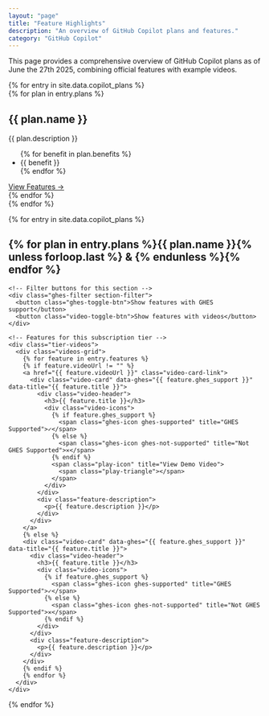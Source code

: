 ```yaml
---
layout: "page"
title: "Feature Highlights"
description: "An overview of GitHub Copilot plans and features."
category: "GitHub Copilot"
---
```


This page provides a comprehensive overview of GitHub Copilot plans as of June the 27th 2025, combining official features with example videos.

<div class="features-vertical-container">

  <!-- Subscription Tiers Container -->
  <div class="subscription-wrapper">
    {% for entry in site.data.copilot_plans %}
    <div class="subscription-tiers-container {% if entry.width == '100%' %}full-width{% else %}half-width{% endif %}">
        {% for plan in entry.plans %}
        <div class="subscription-section">
          <h2>{{ plan.name }}</h2>
          <p>{{ plan.description }}</p>
          <ul>
            {% for benefit in plan.benefits %}
            <li>{{ benefit }}</li>
            {% endfor %}
          </ul>
          <div class="tier-link">
            <a href="#videos-{% for plan in entry.plans %}{{ plan.name | downcase | replace: ' ', '-' | replace: '+', 'plus' }}{% unless forloop.last %}-{% endunless %}{% endfor %}">View Features →</a>
          </div>
        </div>
        {% endfor %}
    </div>
    {% endfor %}
  </div>

  {% for entry in site.data.copilot_plans %}
    <div id="videos-{% for plan in entry.plans %}{{ plan.name | downcase | replace: ' ', '-' | replace: '+', 'plus' }}{% unless forloop.last %}-{% endunless %}{% endfor %}">
      <h2 class="section-title">
        {% for plan in entry.plans %}{{ plan.name }}{% unless forloop.last %} & {% endunless %}{% endfor %}
      </h2>
    </div>

    <!-- Filter buttons for this section -->
    <div class="ghes-filter section-filter">
      <button class="ghes-toggle-btn">Show features with GHES support</button>
      <button class="video-toggle-btn">Show features with videos</button>
    </div>

    <!-- Features for this subscription tier -->
    <div class="tier-videos">
      <div class="videos-grid">
        {% for feature in entry.features %}
        {% if feature.videoUrl != "" %}
        <a href="{{ feature.videoUrl }}" class="video-card-link">
          <div class="video-card" data-ghes="{{ feature.ghes_support }}" data-title="{{ feature.title }}">
            <div class="video-header">
              <h3>{{ feature.title }}</h3>
              <div class="video-icons">
                {% if feature.ghes_support %}
                  <span class="ghes-icon ghes-supported" title="GHES Supported">✓</span>
                {% else %}
                  <span class="ghes-icon ghes-not-supported" title="Not GHES Supported">✕</span>
                {% endif %}
                <span class="play-icon" title="View Demo Video">
                  <span class="play-triangle"></span>
                </span>
              </div>
            </div>
            <div class="feature-description">
              <p>{{ feature.description }}</p>
            </div>
          </div>
        </a>
        {% else %}
        <div class="video-card" data-ghes="{{ feature.ghes_support }}" data-title="{{ feature.title }}">
          <div class="video-header">
            <h3>{{ feature.title }}</h3>
            <div class="video-icons">
              {% if feature.ghes_support %}
                <span class="ghes-icon ghes-supported" title="GHES Supported">✓</span>
              {% else %}
                <span class="ghes-icon ghes-not-supported" title="Not GHES Supported">✕</span>
              {% endif %}
            </div>
          </div>
          <div class="feature-description">
            <p>{{ feature.description }}</p>
          </div>
        </div>
        {% endif %}
        {% endfor %}
      </div>
    </div>
  {% endfor %}

</div>

<script src="{{ '/assets/js/features.js' | relative_url }}"></script>
